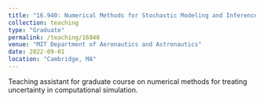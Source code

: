 ```yaml
---
title: "16.940: Numerical Methods for Stochastic Modeling and Inference"
collection: teaching
type: "Graduate"
permalink: /teaching/16940
venue: "MIT Department of Aeronautics and Astronautics"
date: 2022-09-01
location: "Cambridge, MA"
---
```


Teaching assistant for graduate course on numerical methods for treating uncertainty in computational simulation.
